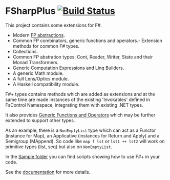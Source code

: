 FSharpPlus [![Build Status](https://api.travis-ci.org/gusty/FSharpPlus.svg?branch=master)](https://travis-ci.org/gusty/FSharpPlus)
==========

This project contains some extensions for F#.

 - Modern [FP abstractions](http://gusty.github.io/FSharpPlus/abstractions.html).
 - Common FP combinators, generic functions and operators.- Extension methods for common F# types.
 - Collections.
 - Common FP abstration types: Cont, Reader, Writer, State and their Monad Transformers.
 - Generic Computation Expressions and Linq Builders.
 - A generic Math module.
 - A full Lens/Optics module.
 - A Haskell compatibility module.

F#+ types contains methods which are added as extensions and at the same time are made instances of the existing 'Invokables' defined in FsControl Namespace, integrating them with existing .NET types.

It also provides [Generic Functions and Operators](http://gusty.github.io/FSharpPlus/reference/fsharpplus-operators.html) which may be further extended to support other types.

As an example, there is a <code>NonEmptyList</code> type which can act as a Functor (instance for Map), an Applicative (instances for Return and Apply) and a Semigroup (MAppend). So code like ``map f lst`` or ``lst1 ++ lst2`` will work on primitive types (list, seq) but also on ``NonEmptyList``.

In the [Sample folder](https://github.com/gusty/FSharpPlus/tree/master/src/FSharpPlus/Samples) you can find scripts showing how to use F#+ in your code.

See the [documentation](http://gusty.github.io/FSharpPlus) for more details.
